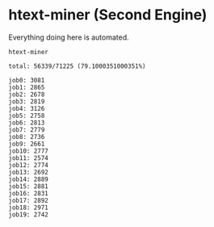 # htext-miner (Second Engine)

Everything doing here is automated.

```
htext-miner

total: 56339/71225 (79.1000351000351%)

job0: 3081
job1: 2865
job2: 2678
job3: 2819
job4: 3126
job5: 2758
job6: 2813
job7: 2779
job8: 2736
job9: 2661
job10: 2777
job11: 2574
job12: 2774
job13: 2692
job14: 2889
job15: 2881
job16: 2831
job17: 2892
job18: 2971
job19: 2742
```